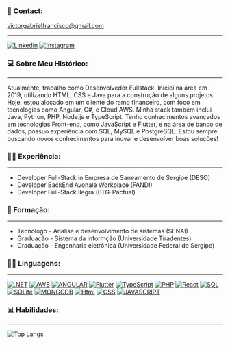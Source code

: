 ### 📧 Contact:

victorgabrielfrancisco@gmail.com

---

[![Linkedin](https://img.shields.io/badge/LinkedIn-0077B5?style=for-the-badge&logo=linkedin&logoColor=white)](https://www.linkedin.com/in/victor-gabriel-vieira-67b5b1244/)
[![Instagram](https://img.shields.io/badge/Instagram-E4405F?style=for-the-badge&logo=instagram&logoColor=white)](https://www.instagram.com/gabriel.viictor/)

### 💻 Sobre Meu Histórico:

---

Atualmente, trabalho como Desenvolvedor Fullstack. Iniciei na área em 2019, utilizando HTML, CSS e Java para a construção de alguns projetos. Hoje, estou alocado em um cliente do ramo financeiro, com foco em tecnologias como Angular, C#, e Cloud AWS. Minha stack também inclui Java, Python, PHP, Node.js e TypeScript. Tenho conhecimentos avançados em tecnologias Front-end, como JavaScript e Flutter, e na área de banco de dados, possuo experiência com SQL, MySQL e PostgreSQL. Estou sempre buscando novos conhecimentos para inovar e desenvolver boas soluções!

### 🧑‍💼 Experiência:

---

- Developer Full-Stack in Empresa de Saneamento de Sergipe (DESO)
- Developer BackEnd Avonale Workplace (FANDI)
- Developer Full-Stack Ilegra (BTG-Pactual)

### 📖 Formação:

---

- Tecnologo - Analise e desenvolvimento de sistemas (SENAI)
- Graduação - Sistema da informção (Universidade Tiradentes)
- Graduação - Engenharia eletrônica (Universidade Federal de Sergipe)

### 👨‍💻 Linguagens:

---

[![.NET](https://img.shields.io/badge/.NET-5C2D91?style=for-the-badge&logo=.net&logoColor=white)](https://dotnet.microsoft.com/pt-br/)
[![AWS](https://img.shields.io/badge/Amazon_AWS-232F3E?style=for-the-badge&logo=amazon-aws&logoColor=white)](https://aws.amazon.com/pt/free/?gclid=Cj0KCQjwgL-3BhDnARIsAL6KZ688U8Vq0eKfxo8jk9lLPr7FH4GCYFSCWLRo1ILBDkQ3wxxtJUqDmd0aAmInEALw_wcB&trk=2ee11bb2-bc40-4546-9852-2c4ad8e8f646&sc_channel=ps&ef_id=Cj0KCQjwgL-3BhDnARIsAL6KZ688U8Vq0eKfxo8jk9lLPr7FH4GCYFSCWLRo1ILBDkQ3wxxtJUqDmd0aAmInEALw_wcB:G:s&s_kwcid=AL!4422!3!696214219374!e!!g!!aws!15278604629!130587771740&all-free-tier.sort-by=item.additionalFields.SortRank&all-free-tier.sort-order=asc&awsf.Free%20Tier%20Types=*all&awsf.Free%20Tier%20Categories=*all)
[![ANGULAR](https://img.shields.io/badge/Angular-DD0031?style=for-the-badge&logo=angular&logoColor=white)](https://angular.dev)
[![Flutter](https://img.shields.io/badge/Flutter-02569B?style=for-the-badge&logo=flutter&logoColor=white)](https://flutter.dev/?gclid=CjwKCAjw4P6oBhBsEiwAKYVkq8bfvlo-NHNng2IBpWmDbQdXbecJuoCG2_xdjYk6JuhkKnkD3OraCBoCezQQAvD_BwE&gclsrc=aw.ds)
[![TypeScript](https://img.shields.io/badge/TypeScript-007ACC?style=for-the-badge&logo=typescript&logoColor=white)](https://www.typescriptlang.org)
[![PHP](https://img.shields.io/badge/PHP-777BB4?style=for-the-badge&logo=php&logoColor=white)](https://www.php.net)
[![React](https://img.shields.io/badge/React-20232A?style=for-the-badge&logo=react&logoColor=61DAFB)](https://react.dev)
[![SQL](https://img.shields.io/badge/PostgreSQL-316192?style=for-the-badge&logo=postgresql&logoColor=white)](https://www.devart.com/litedac/features.html?gclid=CjwKCAjw4P6oBhBsEiwAKYVkq0e-aSV_PLbtc6da4ICy0FKMjm3j8lJgGGPFuOSP__EjRnrQ6I0obRoCeHgQAvD_BwE)
[![SQLite](https://img.shields.io/badge/SQLite-07405E?style=for-the-badge&logo=sqlite&logoColor=white)](https://www.postgresql.org)
[![MONGODB](https://img.shields.io/badge/MongoDB-4EA94B?style=for-the-badge&logo=mongodb&logoColor=white)](https://www.mongodb.com/pt-br)
[![Html](https://img.shields.io/badge/HTML5-E34F26?style=for-the-badge&logo=html5&logoColor=white)](https://en.wikipedia.org/wiki/HTML)
[![CSS](https://img.shields.io/badge/CSS-239120?&style=for-the-badge&logo=css3&logoColor=white)](https://developer.mozilla.org/en-US/docs/Web/CSS)
[![JAVASCRIPT](https://img.shields.io/badge/JavaScript-F7DF1E?style=for-the-badge&logo=javascript&logoColor=black)](https://www.javascript.com)

### 📊 Habilidades:

---

![Top Langs](https://github-readme-stats.vercel.app/api/top-langs/?username=victorsota&size_weight=0.5&count_weight=0.5)
